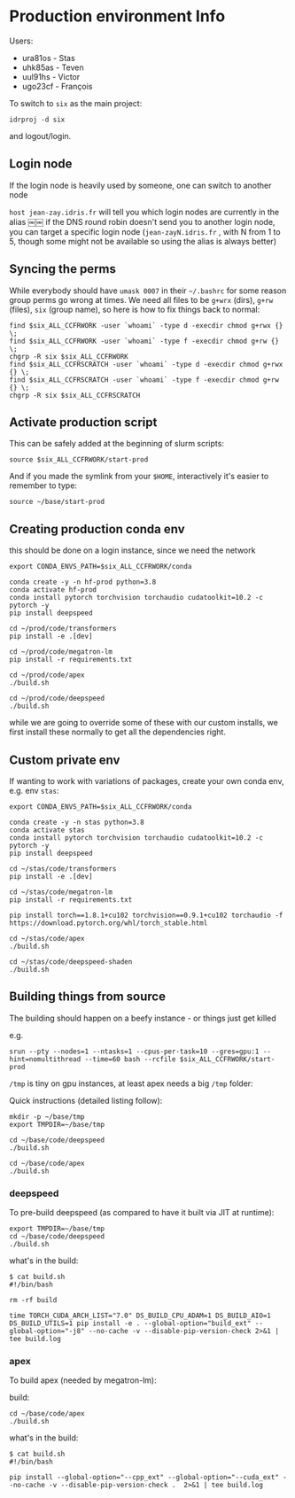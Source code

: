 # Production environment Info

Users:

- ura81os - Stas
- uhk85as - Teven
- uul91hs - Victor
- ugo23cf - François

To switch to `six` as the main project:
```
idrproj -d six
```
and logout/login.

## Login node

If the login node is heavily used by someone, one can switch to another node

`host jean-zay.idris.fr` will tell you which login nodes are currently in the alias
￼￼
if the DNS round robin doesn't send you to another login node, you can target a specific login node (`jean-zayN.idris.fr` , with N from 1 to 5, though some might not be available so using the alias is always better)

## Syncing the perms

While everybody should have `umask 0007` in their `~/.bashrc` for some reason group perms go wrong at times. We need all files to be `g+wrx` (dirs), `g+rw` (files), `six` (group name), so here is how to fix things back to normal:

```
find $six_ALL_CCFRWORK -user `whoami` -type d -execdir chmod g+rwx {} \;
find $six_ALL_CCFRWORK -user `whoami` -type f -execdir chmod g+rw {} \;
chgrp -R six $six_ALL_CCFRWORK
find $six_ALL_CCFRSCRATCH -user `whoami` -type d -execdir chmod g+rwx {} \;
find $six_ALL_CCFRSCRATCH -user `whoami` -type f -execdir chmod g+rw {} \;
chgrp -R six $six_ALL_CCFRSCRATCH
```

## Activate production script

This can be safely added at the beginning of slurm scripts:

```
source $six_ALL_CCFRWORK/start-prod
```

And if you made the symlink from your `$HOME`, interactively it's easier to remember to type:

```
source ~/base/start-prod
```


## Creating production conda env

this should be done on a login instance, since we need the network

```
export CONDA_ENVS_PATH=$six_ALL_CCFRWORK/conda

conda create -y -n hf-prod python=3.8
conda activate hf-prod
conda install pytorch torchvision torchaudio cudatoolkit=10.2 -c pytorch -y
pip install deepspeed

cd ~/prod/code/transformers
pip install -e .[dev]

cd ~/prod/code/megatron-lm
pip install -r requirements.txt

cd ~/prod/code/apex
./build.sh

cd ~/prod/code/deepspeed
./build.sh

```

while we are going to override some of these with our custom installs, we first install these normally to get all the dependencies right.


## Custom private env

If wanting to work with variations of packages, create your own conda env, e.g. env `stas`:

```
export CONDA_ENVS_PATH=$six_ALL_CCFRWORK/conda

conda create -y -n stas python=3.8
conda activate stas
conda install pytorch torchvision torchaudio cudatoolkit=10.2 -c pytorch -y
pip install deepspeed

cd ~/stas/code/transformers
pip install -e .[dev]

cd ~/stas/code/megatron-lm
pip install -r requirements.txt

pip install torch==1.8.1+cu102 torchvision==0.9.1+cu102 torchaudio -f https://download.pytorch.org/whl/torch_stable.html

cd ~/stas/code/apex
./build.sh

cd ~/stas/code/deepspeed-shaden
./build.sh
```


## Building things from source

The building should happen on a beefy instance - or things just get killed

e.g.
```
srun --pty --nodes=1 --ntasks=1 --cpus-per-task=10 --gres=gpu:1 --hint=nomultithread --time=60 bash --rcfile $six_ALL_CCFRWORK/start-prod
```

`/tmp` is tiny on gpu instances, at least apex needs a big `/tmp` folder:


Quick instructions (detailed listing follow):

```
mkdir -p ~/base/tmp
export TMPDIR=~/base/tmp

cd ~/base/code/deepspeed
./build.sh

cd ~/base/code/apex
./build.sh

```

### deepspeed

To pre-build deepspeed (as compared to have it built via JIT at runtime):

```
export TMPDIR=~/base/tmp
cd ~/base/code/deepspeed
./build.sh
```

what's in the build:
```
$ cat build.sh
#!/bin/bash

rm -rf build

time TORCH_CUDA_ARCH_LIST="7.0" DS_BUILD_CPU_ADAM=1 DS_BUILD_AIO=1 DS_BUILD_UTILS=1 pip install -e . --global-option="build_ext" --global-option="-j8" --no-cache -v --disable-pip-version-check 2>&1 | tee build.log
```

### apex

To build apex (needed by megatron-lm):

build:
```
cd ~/base/code/apex
./build.sh
```

what's in the build:
```
$ cat build.sh
#!/bin/bash

pip install --global-option="--cpp_ext" --global-option="--cuda_ext" --no-cache -v --disable-pip-version-check .  2>&1 | tee build.log
```
